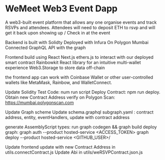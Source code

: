 # WeMeet Web3 Event Dapp

A web3-built event platform that allows any one organise events and track RSVPs and attendees. Attendees will need to deposit ETH to rsvp and will get it back upon showing up / Check in at the event

Backend is built with
Solidty
Deployed with Infura
On Polygon Mumbai
Connected GraphQL API with the graph


Frontend build using
React
Next.js 
ethers.js to interact with our deployed smart contract
Rainbowkit React library for an intuitive multi-wallet experience
Web3.Storage to store data off-chain

 the frontend app can work with Coinbase Wallet or other user-controlled wallets like MetaMask, Rainbow, and WalletConnect.

 Update Solidity
 Test Code: num run script
 Deploy Contract: npm run deploy. Obtain new Contract Address
 verify on Polygon Scan: https://mumbai.polygonscan.com

 Update Graph scheme 
 Update schema.graphql
 subgraph.yaml : contract address,  entity, eventHandlers,
 update with contract address 

 generate AssemblyScript types: run graph codegen && graph build
 deploy graph: 
    graph auth --product hosted-service <ACCESS_TOKEN> 
    graph deploy --product hosted-service <GITHUB_USER>/<SUBGRAPH NAME>

Update frontend 
update with new Contract Address in utils.connectContract.js
Update Abi in utils/weRSVPContract.json.js

